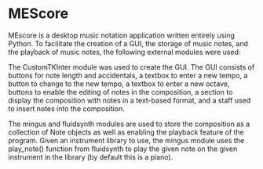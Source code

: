 # MEScore
MEscore is a desktop music notation application written entirely using Python.
To facilitate the creation of a GUI, the storage of music notes, and the playback of music notes, the following external modules were used:

The CustomTKInter module was used to create the GUI. The GUI consists of buttons for note length and accidentals, a textbox to enter a new tempo, a button to change to the new tempo, a textbox to enter a new octave, buttons to enable the editing of notes in the composition, a section to display the composition with notes in a text-based format, and a staff used to insert notes into the composition.

The mingus and fluidsynth modules are used to store the composition as a collection of Note objects as well as enabling the playback feature of the program. Given an instrument library to use, the mingus module uses the play_note() function from fluidsynth to play the given note on the given instrument in the library (by default this is a piano).

